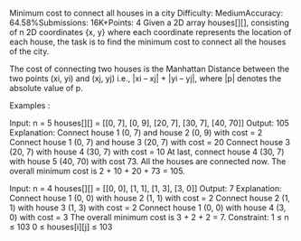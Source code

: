 Minimum cost to connect all houses in a city
Difficulty: MediumAccuracy: 64.58%Submissions: 16K+Points: 4
Given a 2D array houses[][], consisting of n 2D coordinates {x, y} where each coordinate represents the location of each house, the task is to find the minimum cost to connect all the houses of the city.

The cost of connecting two houses is the Manhattan Distance between the two points (xi, yi) and (xj, yj) i.e., |xi – xj| + |yi – yj|, where |p| denotes the absolute value of p.

Examples :

Input: n = 5 houses[][] = [[0, 7], [0, 9], [20, 7], [30, 7], [40, 70]]
Output: 105
Explanation:
Connect house 1 (0, 7) and house 2 (0, 9) with cost = 2
Connect house 1 (0, 7) and house 3 (20, 7) with cost = 20
Connect house 3 (20, 7) with house 4 (30, 7) with cost = 10 
At last, connect house 4 (30, 7) with house 5 (40, 70) with cost 73.
All the houses are connected now.
The overall minimum cost is 2 + 10 + 20 + 73 = 105.

Input: n = 4 houses[][] = [[0, 0], [1, 1], [1, 3], [3, 0]]
Output: 7
Explanation: 
Connect house 1 (0, 0) with house 2 (1, 1) with cost = 2
Connect house 2 (1, 1) with house 3 (1, 3) with cost = 2 
Connect house 1 (0, 0) with house 4 (3, 0) with cost = 3 
The overall minimum cost is 3 + 2 + 2 = 7.
Constraint:
1 ≤ n ≤ 103
0 ≤ houses[i][j] ≤ 103